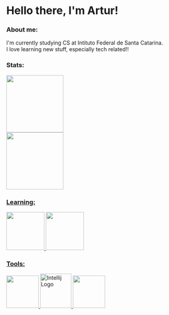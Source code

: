 
# Hello there, I'm Artur!

### About me:
I'm currently studying CS at Intituto Federal de Santa Catarina. </br>
I love learning new stuff, especially tech related!!


### Stats:
<div>
    <a href="https://github.com/Pozzoo">
    <img height="150em" src="https://github-readme-stats-git-masterrstaa-rickstaa.vercel.app/api?username=Pozzoo&show_icons=true&theme=codeSTACKr&include_all_commits=true&count_private=true"/> </br>
    <img height="150em" src="https://github-readme-stats-git-masterrstaa-rickstaa.vercel.app/api/top-langs/?username=Pozzoo&layout=compact&langs_count=7&theme=codeSTACKr"/>
</div>



### Learning:
<div alling="center">
   <img src="https://cdn.jsdelivr.net/gh/devicons/devicon/icons/cplusplus/cplusplus-original.svg" height="100" />
   <img src="https://cdn.jsdelivr.net/gh/devicons/devicon/icons/java/java-plain.svg" height="100" />
</div>

### Tools:
<div allign="center">
   <img src="https://cdn.jsdelivr.net/gh/devicons/devicon/icons/vscode/vscode-original.svg" height="85" />
   <img src="https://img.icons8.com/?size=512&id=61466&format=png" alt="Intellij Logo" width="82" height="90"/>
   <img src="https://cdn.jsdelivr.net/gh/devicons/devicon/icons/git/git-original.svg" height="85" />
</div>
